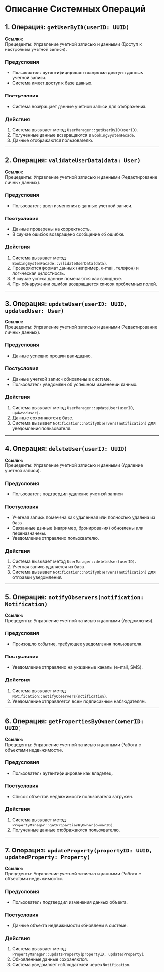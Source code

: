 
# Описание Системных Операций

## 1. Операция: `getUserByID(userID: UUID)`

**Ссылки:**  
Прецеденты: Управление учетной записью и данными (Доступ к настройкам учетной записи).

### **Предусловия**
- Пользователь аутентифицирован и запросил доступ к данным учетной записи.
- Система имеет доступ к базе данных.

### **Постусловия**
- Система возвращает данные учетной записи для отображения.

### **Действия**
1. Система вызывает метод `UserManager::getUserByID(userID)`.
2. Полученные данные возвращаются в `BookingSystemFacade`.
3. Данные отображаются пользователю.

---

## 2. Операция: `validateUserData(data: User)`

**Ссылки:**  
Прецеденты: Управление учетной записью и данными (Редактирование личных данных).

### **Предусловия**
- Пользователь ввел изменения в данные учетной записи.

### **Постусловия**
- Данные проверены на корректность.
- В случае ошибок возвращено сообщение об ошибке.

### **Действия**
1. Система вызывает метод `BookingSystemFacade::validateUserData(data)`.
2. Проверяются формат данных (например, e-mail, телефон) и логическая целостность.
3. В случае успеха данные помечаются как валидные.
4. При обнаружении ошибок возвращается список проблемных полей.

---

## 3. Операция: `updateUser(userID: UUID, updatedUser: User)`

**Ссылки:**  
Прецеденты: Управление учетной записью и данными (Редактирование личных данных).

### **Предусловия**
- Данные успешно прошли валидацию.

### **Постусловия**
- Данные учетной записи обновлены в системе.
- Пользователь уведомлен об успешном изменении данных.

### **Действия**
1. Система вызывает метод `UserManager::updateUser(userID, updatedUser)`.
2. Данные сохраняются в базе.
3. Система вызывает `Notification::notifyObservers(notification)` для уведомления пользователя.

---

## 4. Операция: `deleteUser(userID: UUID)`

**Ссылки:**  
Прецеденты: Управление учетной записью и данными (Удаление учетной записи).

### **Предусловия**
- Пользователь подтвердил удаление учетной записи.

### **Постусловия**
- Учетная запись помечена как удаленная или полностью удалена из базы.
- Связанные данные (например, бронирования) обновлены или переназначены.
- Уведомление отправлено пользователю.

### **Действия**
1. Система вызывает метод `UserManager::deleteUser(userID)`.
2. Учетная запись удаляется из базы.
3. Система вызывает `Notification::notifyObservers(notification)` для отправки уведомления.

---

## 5. Операция: `notifyObservers(notification: Notification)`

**Ссылки:**  
Прецеденты: Управление учетной записью и данными (Уведомления).

### **Предусловия**
- Произошло событие, требующее уведомления пользователя.

### **Постусловия**
- Уведомление отправлено на указанные каналы (e-mail, SMS).

### **Действия**
1. Система вызывает метод `Notification::notifyObservers(notification)`.
2. Уведомление отправляется всем подписанным наблюдателям.

---

## 6. Операция: `getPropertiesByOwner(ownerID: UUID)`

**Ссылки:**  
Прецеденты: Управление учетной записью и данными (Работа с объектами недвижимости).

### **Предусловия**
- Пользователь аутентифицирован как владелец.

### **Постусловия**
- Список объектов недвижимости пользователя загружен.

### **Действия**
1. Система вызывает метод `PropertyManager::getPropertiesByOwner(ownerID)`.
2. Полученные данные отображаются пользователю.

---

## 7. Операция: `updateProperty(propertyID: UUID, updatedProperty: Property)`

**Ссылки:**  
Прецеденты: Управление учетной записью и данными (Работа с объектами недвижимости).

### **Предусловия**
- Пользователь подтвердил изменения данных объекта.

### **Постусловия**
- Данные объекта недвижимости обновлены в системе.

### **Действия**
1. Система вызывает метод `PropertyManager::updateProperty(propertyID, updatedProperty)`.
2. Обновленные данные сохраняются.
3. Система уведомляет наблюдателей через `Notification`.


